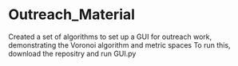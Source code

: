 # Outreach_Material
Created a set of algorithms to set up a GUI for outreach work, demonstrating the Voronoi algorithm and metric spaces
To run this, download the repositry and run GUI.py
